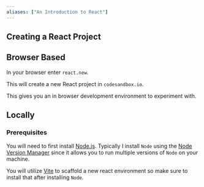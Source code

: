 ```yaml
---
aliases: ["An Introduction to React"]
---
```


## Creating a React Project

## Browser Based

In your browser enter `react.new`.

This will create a new React project in `codesandbox.io`.

This gives you an in browser development environment to experiment with.

## Locally

### Prerequisites

You will need to first install [Node.js](https://nodejs.org/en). Typically I install `Node` using the [Node Version Manager](https://github.com/nvm-sh/nvm) since it allows you to run multiple versions of `Node` on your machine.

You will utilize [Vite](https://vite.dev/) to scaffold a new react environment so make sure to install that after installing `Node`.

